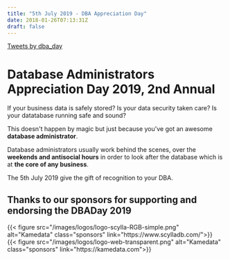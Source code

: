 ```yaml
---
title: "5th July 2019 - DBA Appreciation Day"
date: 2018-01-26T07:13:31Z
draft: false
---
```

<div class="twitter-container">
<a class="twitter-timeline" data-width="300" data-height="900" href="https://twitter.com/dba_day?ref_src=twsrc%5Etfw">Tweets by dba_day</a> <script async src="https://platform.twitter.com/widgets.js" charset="utf-8"></script> 
</div>

# Database Administrators Appreciation Day 2019, 2nd Annual

If your business data is safely stored?
Is your data security taken care?
Is your datatabase running safe and sound?

This doesn't happen by magic but just because you've got an awesome **database administrator**.

Database administrators usually work behind the scenes, over the **weekends and antisocial hours** in order to look after the database which is at **the core of any business**.

The 5th July 2019 give the gift of recognition to your DBA.

## Thanks to our sponsors for supporting and endorsing the DBADay 2019

<div class="sponsors">{{< figure src="/images/logos/logo-scylla-RGB-simple.png"  alt="Kamedata" class="sponsors" link="https://www.scylladb.com/">}}</div>
<div class="sponsors">{{< figure src="/images/logos/logo-web-transparent.png" alt="Kamedata" class="sponsors" link="https://kamedata.com">}}</div>
